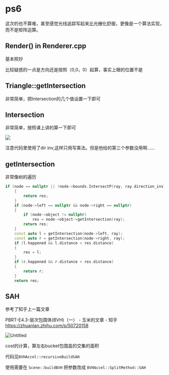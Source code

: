 # ps6

这次的也不算难，甚至感觉光线追踪写起来比光栅化舒服，更像是一个算法实现，而不是矩阵运算。

## Render() in Renderer.cpp

基本照抄

比较疑惑的一点是方向还是按照（0,0，0）起算，事实上眼的位置不是

## Triangle::getIntersection

非常简单，把Intersection的几个值设置一下即可

## Intersection

非常简单，按照课上讲的算一下即可

![](https://www.notion.so/moggma/12-c3f41d5059ae44eeb623eda54180ec82#6e05493e0c924277b70174f47fde48f7)

注意代码里使用了dir inv,这样只用写乘法。但是他给的第三个参数没用啊……

## getIntersection

非常像树的遍历

```cpp
if (node == nullptr || !node->bounds.IntersectP(ray, ray.direction_inv, dirIsNeg))
    {
        return res;
    }
    if (node->left == nullptr && node->right == nullptr)
    {
        if (node->object != nullptr)
            res = node->object->getIntersection(ray);
        return res;
    }
    const auto l = getIntersection(node->left, ray);
    const auto r = getIntersection(node->right, ray);
    if (l.happened && l.distance < res.distance)
    {
        res = l;
    }
    if (r.happened && r.distance < res.distance)
    {
        return r;
    }
    return res;
```

## SAH

参考了知乎上一篇文章

PBRT-E4.3-层次包围体(BVH)（一） - 玉米的文章 - 知乎
https://zhuanlan.zhihu.com/p/50720158

![Untitled](ps6%20608e4d2b87974b02a4a9b382f9d436cc/Untitled.png)

cost的计算，算左右bucket包围盒的交集的面积

代码见`BVHAccel::recursiveBuildSAH`

使用需要在 `Scene::buildBVH` 把参数改成 `BVHAccel::SplitMethod::SAH`